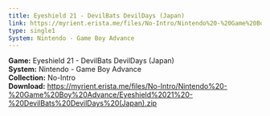 ```yaml
---
title: Eyeshield 21 - DevilBats DevilDays (Japan)
link: https://myrient.erista.me/files/No-Intro/Nintendo%20-%20Game%20Boy%20Advance/Eyeshield%2021%20-%20DevilBats%20DevilDays%20(Japan).zip
type: single1
System: Nintendo - Game Boy Advance
---
```

<b>Game:</b> Eyeshield 21 - DevilBats DevilDays (Japan)<br>
<b>System:</b> Nintendo - Game Boy Advance<br>
<b>Collection:</b> No-Intro<br>
<b>Download:</b> https://myrient.erista.me/files/No-Intro/Nintendo%20-%20Game%20Boy%20Advance/Eyeshield%2021%20-%20DevilBats%20DevilDays%20(Japan).zip